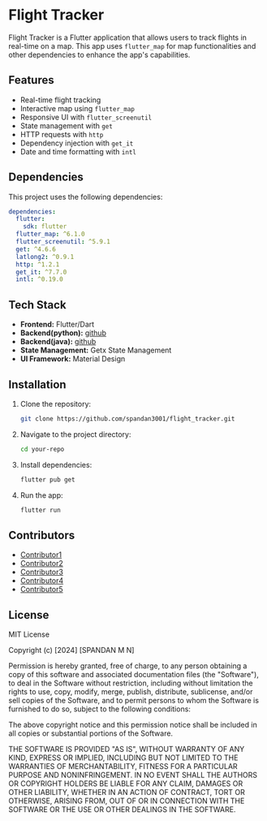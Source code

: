 # Flight Tracker

Flight Tracker is a Flutter application that allows users to track flights in real-time on a map. This app uses `flutter_map` for map functionalities and other dependencies to enhance the app's capabilities.

## Features

- Real-time flight tracking
- Interactive map using `flutter_map`
- Responsive UI with `flutter_screenutil`
- State management with `get`
- HTTP requests with `http`
- Dependency injection with `get_it`
- Date and time formatting with `intl`

## Dependencies

This project uses the following dependencies:

```yaml
dependencies:
  flutter:
    sdk: flutter
  flutter_map: ^6.1.0
  flutter_screenutil: ^5.9.1
  get: ^4.6.6
  latlong2: ^0.9.1
  http: ^1.2.1
  get_it: ^7.7.0
  intl: ^0.19.0
```




## Tech Stack

- **Frontend:** Flutter/Dart
- **Backend(python):** [github](https://github.com/Ravi1359/Astar-Flight-pathfinding)
- **Backend(java):** [github](https://github.com/Ravi1359/FlightPath-Backend)
- **State Management:** Getx State Management
- **UI Framework:** Material Design

## Installation

1. Clone the repository:

   ```bash
   git clone https://github.com/spandan3001/flight_tracker.git
   ```
2. Navigate to the project directory:
    ```bash
   cd your-repo
   ```
3. Install dependencies:
    ```bash
    flutter pub get
    ```
4. Run the app:
    ```bash
   flutter run
   ```






## Contributors

- [Contributor1](https://github.com/spandan3001)
- [Contributor2](https://github.com/Ravi1359)
- [Contributor3](https://github.com/pragya1904)
- [Contributor4](https://github.com/tushara19k)
- [Contributor5](https://github.com/Prashant-max)

## License

MIT License

Copyright (c) [2024] [SPANDAN M N]

Permission is hereby granted, free of charge, to any person obtaining a copy
of this software and associated documentation files (the "Software"), to deal
in the Software without restriction, including without limitation the rights
to use, copy, modify, merge, publish, distribute, sublicense, and/or sell
copies of the Software, and to permit persons to whom the Software is
furnished to do so, subject to the following conditions:

The above copyright notice and this permission notice shall be included in all
copies or substantial portions of the Software.

THE SOFTWARE IS PROVIDED "AS IS", WITHOUT WARRANTY OF ANY KIND, EXPRESS OR
IMPLIED, INCLUDING BUT NOT LIMITED TO THE WARRANTIES OF MERCHANTABILITY,
FITNESS FOR A PARTICULAR PURPOSE AND NONINFRINGEMENT. IN NO EVENT SHALL THE
AUTHORS OR COPYRIGHT HOLDERS BE LIABLE FOR ANY CLAIM, DAMAGES OR OTHER
LIABILITY, WHETHER IN AN ACTION OF CONTRACT, TORT OR OTHERWISE, ARISING FROM,
OUT OF OR IN CONNECTION WITH THE SOFTWARE OR THE USE OR OTHER DEALINGS IN THE
SOFTWARE.


